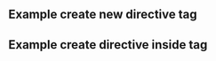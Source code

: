 ## Example create new directive tag

<softtek-directive></softtek-directive>

<script>
var app = angular.module("myApp", []);
app.directive("softtekDirective", function() {
    return {
        template : "<h1>Made by a directive!</h1>"
    };
});
</script>

## Example create directive inside tag
